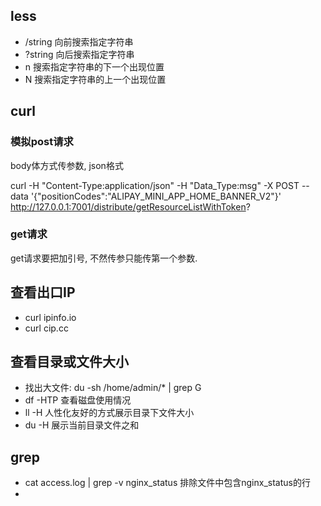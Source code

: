 ## less
* /string 向前搜索指定字符串
* ?string 向后搜索指定字符串
* n 搜索指定字符串的下一个出现位置
* N 搜索指定字符串的上一个出现位置


## curl

### 模拟post请求 
body体方式传参数, json格式

curl -H "Content-Type:application/json" -H "Data_Type:msg" -X POST --data '{"positionCodes":"ALIPAY_MINI_APP_HOME_BANNER_V2"}' http://127.0.0.1:7001/distribute/getResourceListWithToken?

### get请求
get请求要把加引号, 不然传参只能传第一个参数.


## 查看出口IP
* curl ipinfo.io
* curl cip.cc


## 查看目录或文件大小
* 找出大文件: du -sh /home/admin/* | grep G
* df -HTP 查看磁盘使用情况
* ll -H 人性化友好的方式展示目录下文件大小
* du -H 展示当前目录文件之和


## grep
* cat access.log | grep -v nginx_status  排除文件中包含nginx_status的行
* 
